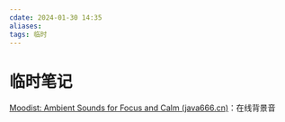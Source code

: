 ```yaml
---
cdate: 2024-01-30 14:35
aliases: 
tags: 临时
---
```


# 临时笔记

[Moodist: Ambient Sounds for Focus and Calm (java666.cn)](https://moodist.java666.cn/)：在线背景音